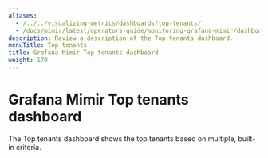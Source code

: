 ```yaml
---
aliases:
  - /../../visualizing-metrics/dashboards/top-tenants/
  - /docs/mimir/latest/operators-guide/monitoring-grafana-mimir/dashboards/top-tenants/
description: Review a description of the Top tenants dashboard.
menuTitle: Top tenants
title: Grafana Mimir Top tenants dashboard
weight: 170
---
```


# Grafana Mimir Top tenants dashboard

The Top tenants dashboard shows the top tenants based on multiple, built-in criteria.
